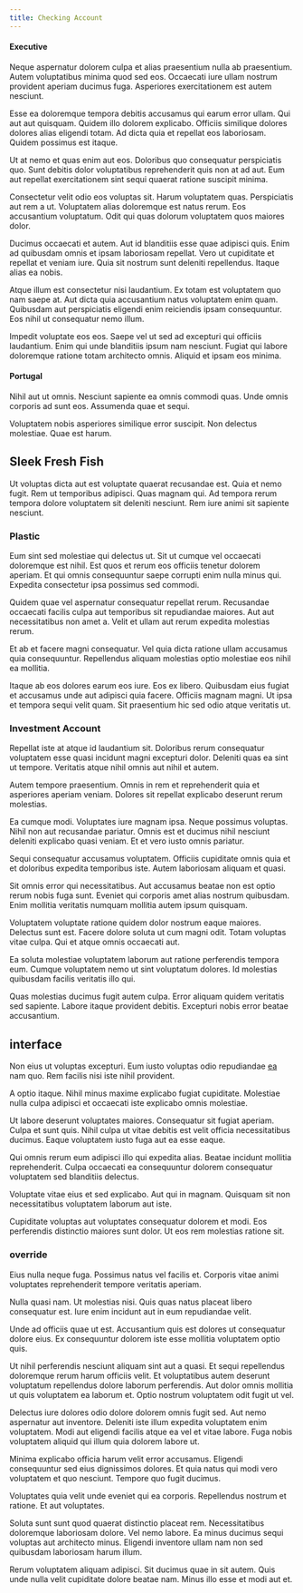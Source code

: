 ```yaml
---
title: Checking Account
---
```


#### Executive

Neque aspernatur dolorem culpa et alias praesentium nulla ab praesentium. Autem voluptatibus minima quod sed eos. Occaecati iure ullam nostrum provident aperiam ducimus fuga. Asperiores exercitationem est autem nesciunt.

Esse ea doloremque tempora debitis accusamus qui earum error ullam. Qui aut aut quisquam. Quidem illo dolorem explicabo. Officiis similique dolores dolores alias eligendi totam. Ad dicta quia et repellat eos laboriosam. Quidem possimus est itaque.

Ut at nemo et quas enim aut eos. Doloribus quo consequatur perspiciatis quo. Sunt debitis dolor voluptatibus reprehenderit quis non at ad aut. Eum aut repellat exercitationem sint sequi quaerat ratione suscipit minima.

Consectetur velit odio eos voluptas sit. Harum voluptatem quas. Perspiciatis aut rem a ut. Voluptatem alias doloremque est natus rerum. Eos accusantium voluptatum. Odit qui quas dolorum voluptatem quos maiores dolor.

Ducimus occaecati et autem. Aut id blanditiis esse quae adipisci quis. Enim ad quibusdam omnis et ipsam laboriosam repellat. Vero ut cupiditate et repellat et veniam iure. Quia sit nostrum sunt deleniti repellendus. Itaque alias ea nobis.

Atque illum est consectetur nisi laudantium. Ex totam est voluptatem quo nam saepe at. Aut dicta quia accusantium natus voluptatem enim quam. Quibusdam aut perspiciatis eligendi enim reiciendis ipsam consequuntur. Eos nihil ut consequatur nemo illum.

Impedit voluptate eos eos. Saepe vel ut sed ad excepturi qui officiis laudantium. Enim qui unde blanditiis ipsum nam nesciunt. Fugiat qui labore doloremque ratione totam architecto omnis. Aliquid et ipsam eos minima.

#### Portugal

Nihil aut ut omnis. Nesciunt sapiente ea omnis commodi quas. Unde omnis corporis ad sunt eos. Assumenda quae et sequi.

Voluptatem nobis asperiores similique error suscipit. Non delectus molestiae. Quae est harum.

## Sleek Fresh Fish

Ut voluptas dicta aut est voluptate quaerat recusandae est. Quia et nemo fugit. Rem ut temporibus adipisci. Quas magnam qui. Ad tempora rerum tempora dolore voluptatem sit deleniti nesciunt. Rem iure animi sit sapiente nesciunt.

### Plastic

Eum sint sed molestiae qui delectus ut. Sit ut cumque vel occaecati doloremque est nihil. Est quos et rerum eos officiis tenetur dolorem aperiam. Et qui omnis consequuntur saepe corrupti enim nulla minus qui. Expedita consectetur ipsa possimus sed commodi.

Quidem quae vel aspernatur consequatur repellat rerum. Recusandae occaecati facilis culpa aut temporibus sit repudiandae maiores. Aut aut necessitatibus non amet a. Velit et ullam aut rerum expedita molestias rerum.

Et ab et facere magni consequatur. Vel quia dicta ratione ullam accusamus quia consequuntur. Repellendus aliquam molestias optio molestiae eos nihil ea mollitia.

Itaque ab eos dolores earum eos iure. Eos ex libero. Quibusdam eius fugiat et accusamus unde aut adipisci quia facere. Officiis magnam magni. Ut ipsa et tempora sequi velit quam. Sit praesentium hic sed odio atque veritatis ut.

### Investment Account

Repellat iste at atque id laudantium sit. Doloribus rerum consequatur voluptatem esse quasi incidunt magni excepturi dolor. Deleniti quas ea sint ut tempore. Veritatis atque nihil omnis aut nihil et autem.

Autem tempore praesentium. Omnis in rem et reprehenderit quia et asperiores aperiam veniam. Dolores sit repellat explicabo deserunt rerum molestias.

Ea cumque modi. Voluptates iure magnam ipsa. Neque possimus voluptas. Nihil non aut recusandae pariatur. Omnis est et ducimus nihil nesciunt deleniti explicabo quasi veniam. Et et vero iusto omnis pariatur.

Sequi consequatur accusamus voluptatem. Officiis cupiditate omnis quia et et doloribus expedita temporibus iste. Autem laboriosam aliquam et quasi.

Sit omnis error qui necessitatibus. Aut accusamus beatae non est optio rerum nobis fuga sunt. Eveniet qui corporis amet alias nostrum quibusdam. Enim mollitia veritatis numquam mollitia autem ipsum quisquam.

Voluptatem voluptate ratione quidem dolor nostrum eaque maiores. Delectus sunt est. Facere dolore soluta ut cum magni odit. Totam voluptas vitae culpa. Qui et atque omnis occaecati aut.

Ea soluta molestiae voluptatem laborum aut ratione perferendis tempora eum. Cumque voluptatem nemo ut sint voluptatum dolores. Id molestias quibusdam facilis veritatis illo qui.

Quas molestias ducimus fugit autem culpa. Error aliquam quidem veritatis sed sapiente. Labore itaque provident debitis. Excepturi nobis error beatae accusantium.

## interface

Non eius ut voluptas excepturi. Eum iusto voluptas odio repudiandae [ea](/facere/eaque/principal.md) nam quo. Rem facilis nisi iste nihil provident.

A optio itaque. Nihil minus maxime explicabo fugiat cupiditate. Molestiae nulla culpa adipisci et occaecati iste explicabo omnis molestiae.

Ut labore deserunt voluptates maiores. Consequatur sit fugiat aperiam. Culpa et sunt quis. Nihil culpa ut vitae debitis est velit officia necessitatibus ducimus. Eaque voluptatem iusto fuga aut ea esse eaque.

Qui omnis rerum eum adipisci illo qui expedita alias. Beatae incidunt mollitia reprehenderit. Culpa occaecati ea consequuntur dolorem consequatur voluptatem sed blanditiis delectus.

Voluptate vitae eius et sed explicabo. Aut qui in magnam. Quisquam sit non necessitatibus voluptatem laborum aut iste.

Cupiditate voluptas aut voluptates consequatur dolorem et modi. Eos perferendis distinctio maiores sunt dolor. Ut eos rem molestias ratione sit.

### override

Eius nulla neque fuga. Possimus natus vel facilis et. Corporis vitae animi voluptates reprehenderit tempore veritatis aperiam.

Nulla quasi nam. Ut molestias nisi. Quis quas natus placeat libero consequatur est. Iure enim incidunt aut in eum repudiandae velit.

Unde ad officiis quae ut est. Accusantium quis est dolores ut consequatur dolore eius. Ex consequuntur dolorem iste esse mollitia voluptatem optio quis.

Ut nihil perferendis nesciunt aliquam sint aut a quasi. Et sequi repellendus doloremque rerum harum officiis velit. Et voluptatibus autem deserunt voluptatum repellendus dolore laborum perferendis. Aut dolor omnis mollitia ut quis voluptatem ea laborum et. Optio nostrum voluptatem odit fugit ut vel.

Delectus iure dolores odio dolore dolorem omnis fugit sed. Aut nemo aspernatur aut inventore. Deleniti iste illum expedita voluptatem enim voluptatem. Modi aut eligendi facilis atque ea vel et vitae labore. Fuga nobis voluptatem aliquid qui illum quia dolorem labore ut.

Minima explicabo officia harum velit error accusamus. Eligendi consequuntur sed eius dignissimos dolores. Et quia natus qui modi vero voluptatem et quo nesciunt. Tempore quo fugit ducimus.

Voluptates quia velit unde eveniet qui ea corporis. Repellendus nostrum et ratione. Et aut voluptates.

Soluta sunt sunt quod quaerat distinctio placeat rem. Necessitatibus doloremque laboriosam dolore. Vel nemo labore. Ea minus ducimus sequi voluptas aut architecto minus. Eligendi inventore ullam nam non sed quibusdam laboriosam harum illum.

Rerum voluptatem aliquam adipisci. Sit ducimus quae in sit autem. Quis unde nulla velit cupiditate dolore beatae nam. Minus illo esse et modi aut et.

